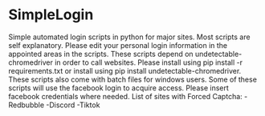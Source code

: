 # SimpleLogin
Simple automated login scripts in python for major sites.
Most scripts are self explanatory.
Please edit your personal login information in the appointed areas in the scripts.
These scripts depend on undetectable-chromedriver in order to call websites. Please install using pip install -r requirements.txt or install using pip install undetectable-chromedriver.
These scripts also come with batch files for windows users.
Some of these scripts will use the facebook login to acquire access. Please insert facebook credentials where needed.
List of sites with Forced Captcha:
-Redbubble
-Discord
-Tiktok

